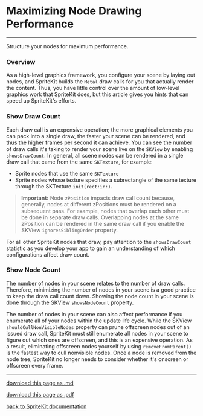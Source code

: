# Maximizing Node Drawing Performance

------------------

Structure your nodes for maximum performance.

### Overview

As a high-level graphics framework, you configure your scene by laying out nodes, and SpriteKit builds the `Metal` draw calls for you that actually render the content. Thus, you have little control over the amount of low-level graphics work that SpriteKit does, but this article gives you hints that can speed up SpriteKit's efforts.

### Show Draw Count

Each draw call is an expensive operation; the more graphical elements you can pack into a single draw, the faster your scene can be rendered, and thus the higher frames per second it can achieve.
You can see the number of draw calls it's taking to render your scene live on the `SKView` by enabling `showsDrawCount`.
In general, all scene nodes can be rendered in a single draw call that came from the same `SKTexture`, for example:


- Sprite nodes that use the same `SKTexture`
- Sprite nodes whose texture specifies a subrectangle of the same texture through the SKTexture `init(rect:in:)`.

> __Important:__
Node `zPosition` impacts draw call count because, generally, nodes at different zPositions must be rendered on a subsequent pass. For example, nodes that overlap each other must be done in separate draw calls. Overlapping nodes at the same zPosition can be rendered in the same draw call if you enable the SKView `ignoresSiblingOrder` property.

For all other SpriteKit nodes that draw, pay attention to the `showsDrawCount` statistic as you develop your app to gain an understanding of which configurations affect draw count.

### Show Node Count

The number of nodes in your scene relates to the number of draw calls. Therefore, minimizing the number of nodes in your scene is a good practice to keep the draw call count down. Showing the node count in your scene is done through the SKView `showsNodeCount` property.

The number of nodes in your scene can also affect performance if you enumerate all of your nodes within the update life cycle. While the SKView `shouldCullNonVisibleNodes` property can prune offscreen nodes out of an issued draw call, SpriteKit must still enumerate all nodes in your scene to figure out which ones are offscreen, and this is an expensive operation. As a result, eliminating offscreen nodes yourself by using `removeFromParent()` is the fastest way to cull nonvisible nodes. Once a node is removed from the node tree, SpriteKit no longer needs to consider whether it's onscreen or offscreen every frame.

------------------------

[download this page as .md](https://raw.githubusercontent.com/retrokid/retrokid.github.io/master/tech_notes/spritekit_documentation/011-nodesforscenebuilding-maximizing-node-drawing-performance.md)

[download this page as .pdf](https://github.com/retrokid/retrokid.github.io/raw/master/tech_notes/spritekit_documentation/011-nodesforscenebuilding-maximizing-node-drawing-performance.pdf)

[back to SpriteKit documentation](./spritekit-documentation)
